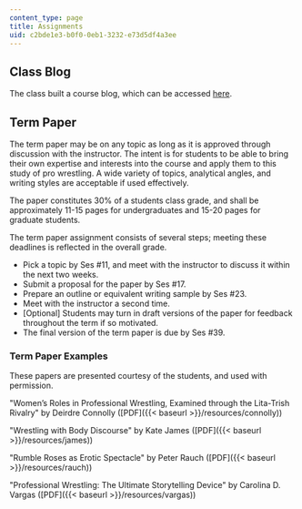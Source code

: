 ```yaml
---
content_type: page
title: Assignments
uid: c2bde1e3-b0f0-0eb1-3232-e73d5df4a3ee
---
```


Class Blog
----------

The class built a course blog, which can be accessed [here](http://mitcmsprowrestling.blogspot.com/).

Term Paper
----------

The term paper may be on any topic as long as it is approved through discussion with the instructor. The intent is for students to be able to bring their own expertise and interests into the course and apply them to this study of pro wrestling. A wide variety of topics, analytical angles, and writing styles are acceptable if used effectively.

The paper constitutes 30% of a students class grade, and shall be approximately 11-15 pages for undergraduates and 15-20 pages for graduate students.

The term paper assignment consists of several steps; meeting these deadlines is reflected in the overall grade.

*   Pick a topic by Ses #11, and meet with the instructor to discuss it within the next two weeks.
*   Submit a proposal for the paper by Ses #17.
*   Prepare an outline or equivalent writing sample by Ses #23.
*   Meet with the instructor a second time.
*   \[Optional\] Students may turn in draft versions of the paper for feedback throughout the term if so motivated.
*   The final version of the term paper is due by Ses #39.

### Term Paper Examples

These papers are presented courtesy of the students, and used with permission.

"Women’s Roles in Professional Wrestling, Examined through the Lita-Trish Rivalry" by Deirdre Connolly ([PDF]({{< baseurl >}}/resources/connolly))

"Wrestling with Body Discourse" by Kate James ([PDF]({{< baseurl >}}/resources/james))

"Rumble Roses as Erotic Spectacle" by Peter Rauch ([PDF]({{< baseurl >}}/resources/rauch))

"Professional Wrestling: The Ultimate Storytelling Device" by Carolina D. Vargas ([PDF]({{< baseurl >}}/resources/vargas))
